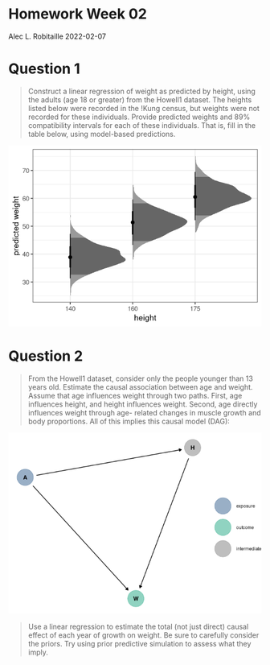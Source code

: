 Homework Week 02
================
Alec L. Robitaille
2022-02-07

# Question 1

> Construct a linear regression of weight as predicted by height, using
> the adults (age 18 or greater) from the Howell1 dataset. The heights
> listed below were recorded in the !Kung census, but weights were not
> recorded for these individuals. Provide predicted weights and 89%
> compatibility intervals for each of these individuals. That is, fill
> in the table below, using model-based predictions.

![](../graphics/homework/predict_h02_q01-1.png)<!-- -->

# Question 2

> From the Howell1 dataset, consider only the people younger than 13
> years old. Estimate the causal association between age and weight.
> Assume that age influences weight through two paths. First, age
> influences height, and height influences weight. Second, age directly
> influences weight through age- related changes in muscle growth and
> body proportions. All of this implies this causal model (DAG):

![](../graphics/homework/dag_h02_q02-1.png)<!-- -->

> Use a linear regression to estimate the total (not just direct) causal
> effect of each year of growth on weight. Be sure to carefully consider
> the priors. Try using prior predictive simulation to assess what they
> imply.
